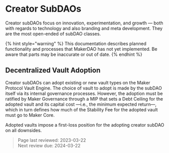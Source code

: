 # Creator SubDAOs

Creator subDAOs focus on innovation, experimentation, and growth &mdash; both with regards to technology and also branding and meta development. They are the most open-ended of subDAO classes.

{% hint style="warning" %}
This documentation describes planned functionality and processes that MakerDAO has not yet implemented. Be aware that parts may be inaccurate or out of date.
{% endhint %}

## Decentralized Vault Adoption

Creator subDAOs can adopt existing or new vault types on the Maker Protocol Vault Engine. The choice of vault to adopt is made by the subDAO itself via its internal governance processes. However, the adoption must be ratified by Maker Governance through a MIP that sets a Debt Ceiling for the adopted vault and its capital cost &mdash;i.e., the minimum expected return&mdash;, which in turn defines how much of the Stability Fee for the adopted vault must go to Maker Core.

Adopted vaults impose a first-loss position for the adopting creator subDAO on all downsides.

>Page last reviewed: 2023-03-22    
>Next review due: 2024-03-22    
